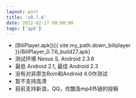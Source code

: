 ```yaml
---
layout: post
title: 'v0.7.6'
date: 2012-02-17 00:00:00
tags: ['apk']
---
```

- [BiliPlayer.apk]({{ site.my_path.down_biliplayer }}/BiliPlayer_0.7.6_build27.apk) <br />
- 测试环境 Nexus S, Android 2.3.6 <br />
- 最低 Android 2.1, 最佳 Android 2.3 <br />
- 没有对非原生Rom和Android 4.0作测试 <br />
- 暂不支持高清 <br />
- 目前支持新浪，QQ，优酷及mp4外链的投稿 <br />
